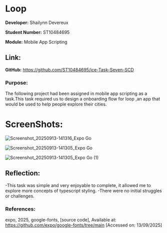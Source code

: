 # Loop

**Developer:** Shailynn Devereux

**Student Number:** ST10484695

**Module:** Mobile App Scripting

## Link:

**GitHub:** https://github.com/ST10484695/ice-Task-Seven-SCD

### Purpose:

The following project had been assigned in mobile app scripting as a task.This task required us to design a onboarding flow for loop ,an app that would be used to help people explore their cities.

# ScreenShots:
![Screenshot_20250913-141316_Expo Go](https://github.com/user-attachments/assets/65e2e608-05c4-4dde-a851-2931b810dfb8)


![Screenshot_20250913-141305_Expo Go](https://github.com/user-attachments/assets/1716cf86-6972-4f43-858f-d59a3947a985)


![Screenshot_20250913-141305_Expo Go (1)](https://github.com/user-attachments/assets/65b78903-846c-477f-9771-1df55684a6c1)

## Reflection:
-This task was simple and very enjoyable to complete, it allowed me to explore more concepts of typescript styling.
-There were no initial struggles or challenges.

### References:

expo, 2025, google-fonts, [source code],
Available at: <https://github.com/expo/google-fonts/tree/main>
[Accessed on: 13/09/2025]
